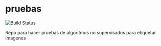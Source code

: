 # pruebas
[![Build Status](https://travis-ci.org/joemccann/dillinger.svg?branch=master)](https://travis-ci.org/joemccann/dillinger)

Repo para hacer pruebas de algoritmos no supervisados para etiquetar imagenes
